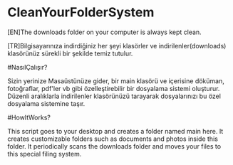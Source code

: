 # CleanYourFolderSystem

[EN]The downloads folder on your computer is always kept clean. 




[TR]Bilgisayarınıza indirdiğiniz her şeyi klasörler ve indirilenler(downloads) klasörünüz sürekli bir şekilde temiz tutulur.


#NasılÇalışır?

Sizin yerinize Masaüstünüze gider, bir main klasörü ve içerisine döküman, fotoğraflar, pdf'ler vb gibi özelleştirebilir bir dosyalama sistemi oluşturur. Düzenli aralıklarla indirilenler klasörünüzü tarayarak dosyalarınızı bu özel dosyalama sistemine taşır.


#HowItWorks?

This script goes to your desktop and creates a folder named main here. It creates customizable folders such as documents and photos inside this folder. It periodically scans the downloads folder and moves your files to this special filing system. 
